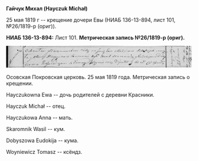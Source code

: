 **Гайчук Михал (Hayczuk Michał)**

25 мая 1819 г -- крещение дочери Евы (НИАБ 136-13-894, лист 101,
№26/1819-р (ориг)).

**НИАБ 136-13-894:** Лист 101. **Метрическая запись №26/1819-р (ориг).**

![](./media/c6a79203fa2c27fac69c35a34384f40c351e268d.png)

Осовская Покровская церковь. 25 мая 1819 года. Метрическая запись о
крещении.

Hayczukowna Ewa -- дочь родителей с деревни Красники.

Hayczuk Michał -- отец.

Hayczukowa Anna -- мать.

Skaromnik Wasil -- кум.

Dobyszowa Eudokija -- кума.

Woyniewicz Tomasz -- ксёндз.
